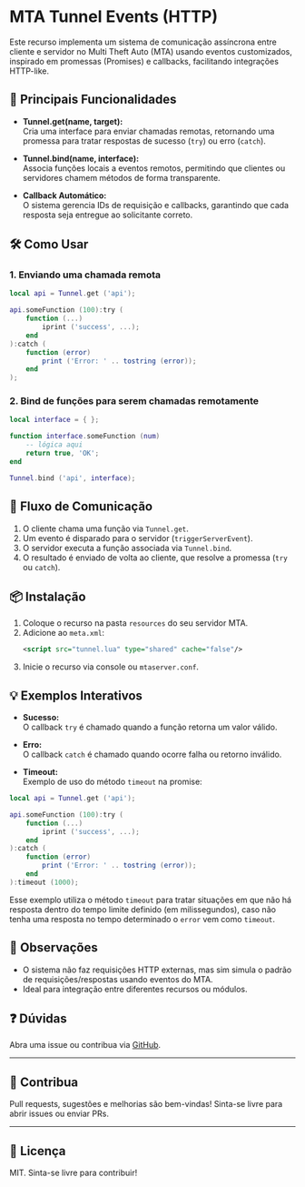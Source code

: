 # MTA Tunnel Events (HTTP)

Este recurso implementa um sistema de comunicação assíncrona entre cliente e servidor no Multi Theft Auto (MTA) usando eventos customizados, inspirado em promessas (Promises) e callbacks, facilitando integrações HTTP-like.

## 🚀 Principais Funcionalidades

- **Tunnel.get(name, target):**  
  Cria uma interface para enviar chamadas remotas, retornando uma promessa para tratar respostas de sucesso (`try`) ou erro (`catch`).

- **Tunnel.bind(name, interface):**  
  Associa funções locais a eventos remotos, permitindo que clientes ou servidores chamem métodos de forma transparente.

- **Callback Automático:**  
  O sistema gerencia IDs de requisição e callbacks, garantindo que cada resposta seja entregue ao solicitante correto.

## 🛠️ Como Usar

### 1. Enviando uma chamada remota

```lua
local api = Tunnel.get ('api');

api.someFunction (100):try (
	function (...)
		iprint ('success', ...);
	end
):catch (
	function (error)
		print ('Error: ' .. tostring (error));
	end
);
```

### 2. Bind de funções para serem chamadas remotamente

```lua
local interface = { };

function interface.someFunction (num)
    -- lógica aqui
    return true, 'OK';
end

Tunnel.bind ('api', interface);
```

## 🔄 Fluxo de Comunicação

1. O cliente chama uma função via `Tunnel.get`.
2. Um evento é disparado para o servidor (`triggerServerEvent`).
3. O servidor executa a função associada via `Tunnel.bind`.
4. O resultado é enviado de volta ao cliente, que resolve a promessa (`try` ou `catch`).

## 📦 Instalação

1. Coloque o recurso na pasta `resources` do seu servidor MTA.
2. Adicione ao `meta.xml`:
    ```xml
    <script src="tunnel.lua" type="shared" cache="false"/>
    ```
3. Inicie o recurso via console ou `mtaserver.conf`.

## 💡 Exemplos Interativos

- **Sucesso:**  
  O callback `try` é chamado quando a função retorna um valor válido.
- **Erro:**  
  O callback `catch` é chamado quando ocorre falha ou retorno inválido.

- **Timeout:**  
  Exemplo de uso do método `timeout` na promise:

```lua
local api = Tunnel.get ('api');

api.someFunction (100):try (
	function (...)
		iprint ('success', ...);
	end
):catch (
	function (error)
		print ('Error: ' .. tostring (error));
	end
):timeout (1000);
```
Esse exemplo utiliza o método `timeout` para tratar situações em que não há resposta dentro do tempo limite definido (em milissegundos), caso não tenha uma resposta no tempo determinado o `error` vem como `timeout`.

## 📝 Observações

- O sistema não faz requisições HTTP externas, mas sim simula o padrão de requisições/respostas usando eventos do MTA.
- Ideal para integração entre diferentes recursos ou módulos.

## ❓ Dúvidas

Abra uma issue ou contribua via [GitHub](https://github.com/ThigasDevelopment/mta-tunnel).

---

## 🤝 Contribua

Pull requests, sugestões e melhorias são bem-vindas! Sinta-se livre para abrir issues ou enviar PRs.

---

## 📄 Licença

MIT. Sinta-se livre para contribuir!